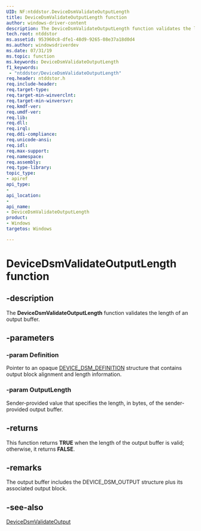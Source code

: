 ```yaml
---
UID: NF:ntddstor.DeviceDsmValidateOutputLength
title: DeviceDsmValidateOutputLength function
author: windows-driver-content
description: The DeviceDsmValidateOutputLength function validates the length of an output buffer.
tech.root: ntddstor
ms.assetid: 953960c8-dfe1-48d9-9265-08e37a18d0d4
ms.author: windowsdriverdev
ms.date: 07/31/19
ms.topic: function
ms.keywords: DeviceDsmValidateOutputLength
f1_keywords:
 - "ntddstor/DeviceDsmValidateOutputLength"
req.header: ntddstor.h
req.include-header:
req.target-type:
req.target-min-winverclnt:
req.target-min-winversvr:
req.kmdf-ver:
req.umdf-ver:
req.lib:
req.dll:
req.irql: 
req.ddi-compliance:
req.unicode-ansi:
req.idl:
req.max-support:
req.namespace:
req.assembly:
req.type-library: 
topic_type: 
- apiref
api_type: 
- 
api_location: 
- 
api_name: 
- DeviceDsmValidateOutputLength
product: 
- Windows
targetos: Windows

---
```


# DeviceDsmValidateOutputLength function

## -description

The **DeviceDsmValidateOutputLength** function validates the length of an output buffer.

## -parameters

### -param Definition

Pointer to an opaque [DEVICE_DSM_DEFINITION](ns-ntddstor-_device_dsm_definition.md) structure that contains output block alignment and length information.

### -param OutputLength

Sender-provided value that specifies the length, in bytes, of the sender-provided output buffer.

## -returns

This function returns **TRUE** when the length of the output buffer is valid; otherwise, it returns **FALSE**.

## -remarks

The output buffer includes the DEVICE_DSM_OUTPUT structure plus its associated output block.

## -see-also

[DeviceDsmValidateOutput](https://docs.microsoft.com/windows-hardware/drivers/ddi/content/ntddstor/nf-ntddstor-devicedsmvalidateoutput)
